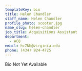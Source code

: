 ```yaml
---
templateKey: bio
title: Helen Chandler
staff_name: Helen Chandler
profile_photo: scooter.jpg
name_slug: helen-chandler
job_title: Acquisitions Assistant
department:
  - ACQ
email: hc7kb@​virginia.edu
phone: (434) 924-4725
---
```

Bio Not Yet Available